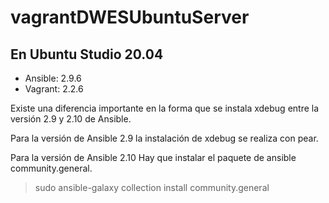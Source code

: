 # vagrantDWESUbuntuServer
## En Ubuntu Studio 20.04

- Ansible: 2.9.6
- Vagrant: 2.2.6

Existe una diferencia importante en la forma que se instala xdebug entre la versión 2.9 y 2.10 de Ansible.

Para la versión de Ansible 2.9 la instalación de xdebug se realiza con pear.

Para la versión de Ansible 2.10 Hay que instalar el paquete de ansible community.general.
> sudo ansible-galaxy collection install community.general

